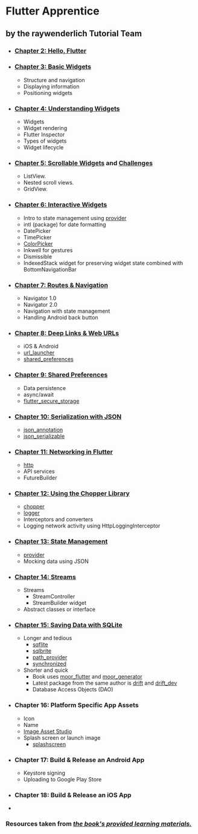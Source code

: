 # Flutter Apprentice 
##  by the raywenderlich Tutorial Team


* ### [Chapter 2: Hello, Flutter](02-hello-flutter/recipes)

* ### [Chapter 3: Basic Widgets](03-basic-widgets/fooderlich)
  * Structure and navigation
  * Displaying information
  * Positioning widgets

* ### [Chapter 4: Understanding Widgets](04-understanding-widgets/fooderlich)
  * Widgets
  * Widget rendering
  * Flutter Inspector
  * Types of widgets
  * Widget lifecycle

* ### [Chapter 5: Scrollable Widgets](05-scrollable-widgets/fooderlich) and [Challenges](05-scrollable-widgets/fooderlich-challenge) 
  * ListView.
  * Nested scroll views.
  * GridView.

* ### [Chapter 6: Interactive Widgets](06-interactive-widgets/fooderlich)
  * Intro to state management using [provider](https://pub.dev/packages/provider)
  * intl (package) for date formatting
  * DatePicker
  * TimePicker
  * [ColorPicker](https://pub.dev/packages/flutter_colorpicker)
  * Inkwell for gestures
  * Dismissible
  * IndexedStack widget for preserving widget state combined with BottomNavigationBar

* ### [Chapter 7: Routes & Navigation](07-routes-and-navigation/fooderlich)
  * Navigator 1.0
  * Navigator 2.0
  * Navigation with state management
  * Handling Android back button

* ### [Chapter 8: Deep Links & Web URLs](08-deep-links-and-web-URLs/fooderlich)
  * iOS & Android
  * [url_launcher](https://pub.dev/packages/url_launcher)
  * [shared_preferences](https://pub.dev/packages/shared_preferences)

* ### [Chapter 9: Shared Preferences](09-shared-preferences/recipe_finder)
  * Data persistence
  * async/await
  * [flutter_secure_storage](https://pub.dev/packages/flutter_secure_storage)

* ### [Chapter 10: Serialization with JSON](10-serialization-with-json/recipe_finder)
  * [json_annotation](https://pub.dev/packages/json_annotation)
  * [json_serializable](https://pub.dev/packages/json_serializable)

* ### [Chapter 11: Networking in Flutter](11-networking-in-flutter/recipe_finder)
  * [http](https://pub.dev/packages/http)
  * API services
  * FutureBuilder

* ### [Chapter 12: Using the Chopper Library](12-using-the-chopper-library/recipe_finder)
  * [chopper](https://pub.dev/packages/chopper)
  * [logger](https://pub.dev/packages/logger)
  * Interceptors and converters
  * Logging network activity using HttpLoggingInterceptor

* ### [Chapter 13: State Management](13-state-management/recipe_finder)
  * [provider](https://pub.dev/packages/provider)
  * Mocking data using JSON

* ### [Chapter 14: Streams](14-streams/recipe_finder)
  * Streams
    * StreamController
    * StreamBuilder widget
  * Abstract classes or interface

* ### [Chapter 15: Saving Data with SQLite](15-saving-data-with-sqlite/recipe_finder)
  * Longer and tedious
    * [sqflite](https://pub.dev/packages/sqflite)
    * [sqlbrite](https://pub.dev/packages/sqlbrite)
    * [path_provider](https://pub.dev/packages/path_provider)
    * [synchronized](https://pub.dev/packages/synchronized)
  * Shorter and quick
    * Book uses [moor_flutter](https://pub.dev/packages/moor_flutter) and [moor_generator](https://pub.dev/packages/moor_generator)
    * Latest package from the same author is [drift](https://pub.dev/packages/drift) and [drift_dev](https://pub.dev/packages/drift_dev)
    * Database Access Objects (DAO)

* ### Chapter 16: Platform Specific App Assets
  * Icon
  * Name
  * [Image Asset Studio](https://developer.android.com/studio/write/image-asset-studio)
  * Splash screen or launch image
    * [splashscreen](https://pub.dev/packages/splashscreen)

* ### Chapter 17: Build & Release an Android App
  * Keystore signing
  * Uploading to Google Play Store

* ### Chapter 18: Build & Release an iOS App
* 
### Resources taken from [*the book's provided learning materials.*](https://github.com/raywenderlich/flta-materials)





